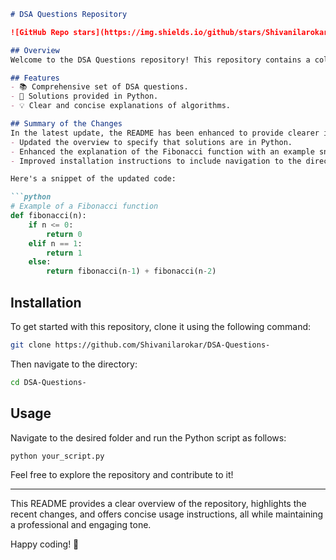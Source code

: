 ```markdown
# DSA Questions Repository

![GitHub Repo stars](https://img.shields.io/github/stars/Shivanilarokar/DSA-Questions-) ![GitHub forks](https://img.shields.io/github/forks/Shivanilarokar/DSA-Questions-) ![GitHub issues](https://img.shields.io/github/issues/Shivanilarokar/DSA-Questions-)

## Overview
Welcome to the DSA Questions repository! This repository contains a collection of Data Structures and Algorithms (DSA) questions along with their solutions in Python. Enhance your coding skills and deepen your understanding of DSA concepts through practical examples.

## Features
- 📚 Comprehensive set of DSA questions.
- 🐍 Solutions provided in Python.
- 💡 Clear and concise explanations of algorithms.

## Summary of the Changes
In the latest update, the README has been enhanced to provide clearer information about the repository. The following changes were made:
- Updated the overview to specify that solutions are in Python.
- Enhanced the explanation of the Fibonacci function with an example snippet.
- Improved installation instructions to include navigation to the directory.

Here's a snippet of the updated code:

```python
# Example of a Fibonacci function
def fibonacci(n):
    if n <= 0:
        return 0
    elif n == 1:
        return 1
    else:
        return fibonacci(n-1) + fibonacci(n-2)
```

## Installation
To get started with this repository, clone it using the following command:

```bash
git clone https://github.com/Shivanilarokar/DSA-Questions-
```

Then navigate to the directory:

```bash
cd DSA-Questions-
```

## Usage
Navigate to the desired folder and run the Python script as follows:

```bash
python your_script.py
```

Feel free to explore the repository and contribute to it!

---

This README provides a clear overview of the repository, highlights the recent changes, and offers concise usage instructions, all while maintaining a professional and engaging tone.

Happy coding! 🚀
```